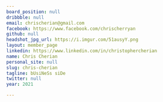 ```yaml
---
board_position: null
dribbble: null
email: chrischerian@gmail.com
facebook: https://www.facebook.com/chrischerryan
github: null
headshot_jpg_url: https://i.imgur.com/51ausyY.png
layout: member_page
linkedin: https://www.linkedin.com/in/christophercherian
name: Chris Cherian
personal_site: null
slug: chris-cherian
tagline: bUsiNeSs siDe
twitter: null
year: 2021

---
```


